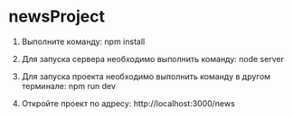 # newsProject

1) Выполните команду:
   npm install

2) Для запуска сервера необходимо выполнить команду:
   node server

3) Для запуска проекта необходимо выполнить команду в другом терминале:
   npm run dev

4) Откройте проект по адресу:
   http://localhost:3000/news
